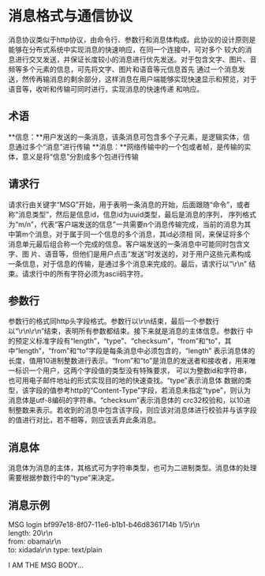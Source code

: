 # 消息格式与通信协议
消息协议类似于http协议，由命令行、参数行和消息体构成。此协议的设计原则是能够在分布式系统中实现消息的快速响应，在同一个连接中，可对多个
较大的消息进行交叉发送，并保证长度较小的消息进行优先发送。对于包含文字、图片、音频等多个元素的信息，可先将文字、图片和语音等元信息首先
通过一个消息发送，然传再输消息的剩余部分，这样消息在用户端能够实现快速显示和预览，对于语音等，收听和传输可同时进行，实现消息的快速传递
和响应。
## 术语
**信息：**用户发送的一条消息，该条消息可包含多个子元素，是逻辑实体，信息通过多个“消息”进行传输
**消息：**网络传输中的一个包或者帧，是传输的实体，意义是将“信息”分割成多个包进行传输
## 请求行
请求行由关键字“MSG”开始，用于表明一条消息的开始，后面跟随“命令”，或者称“消息类型”，然后是信息id，信息id为uuid类型，最后是消息的序列，
序列格式为“m/n”，代表“客户端发送的信息”一共需要n个消息传输完成，当前的消息为其中第m个消息，对于属于同一个信息的多个消息，其id必须相
同，来保证将多个消息单元最后组合称一个完成的信息。客户端发送的一条消息中可能同时包含文字、图
片、语音等，但他们是用户点击“发送”时发送的，对于用户这些元素构成一条信息，对于信息的传输，是通过多个消息来完成的。最后，请求行以“\r\n”
结束。请求行中的所有字符必须为ascii码字符。
## 参数行
参数行的格式同http头字段格式。参数行以\r\n结束，最后一个参数行以“\r\n\r\n”结束，表明所有参数都结束。接下来就是消息的主体信息。参数行
中的预定义标准字段有“length”，“type”、“checksum”，“from”和“to”，其中“length”，“from”和“to”字段是每条消息中必须包含的，“length”
表示消息体的长度，值用10进制整数进行表示。“from”和“to”是消息的发送者和接收者，用来唯一标识一个用户，这两个字段值的类型没有特殊要求，
可以为整数id和字符串，也可用电子邮件地址的形式实现目的地的快速查找。“type”表示消息体
数据的类型，该字段的值参考http的“Content-Type”字段，若消息未指定“type”，则认为消息体是utf-8编码的字符串。“checksum”表示消息体的
crc32校验和，以10进制整数来表示。若收到的消息中包含该字段，则应该对消息体进行校验并与该字段的值进行对比，若不相等，则应该丢弃此条消息。
## 消息体
消息体为消息的主体，其格式可为字符串类型，也可为二进制类型。消息体的处理需要根据参数行中的“type”来决定。
## 消息示例
MSG login bf997e18-8f07-11e6-b1b1-b46d8361714b 1/5\r\n  
length: 20\r\n  
from: obama\r\n  
to: xidada\r\n
type: text/plain

I AM THE MSG BODY...